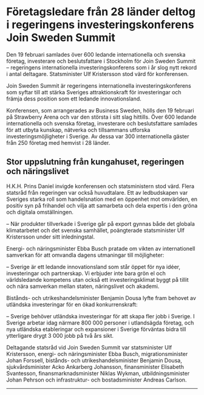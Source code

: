 # Företagsledare från 28 länder deltog i regeringens investeringskonferens Join Sweden Summit

Den 19 februari samlades över 600 ledande internationella och svenska företag, investerare och beslutsfattare i Stockholm för Join Sweden Summit – regeringens internationella investeringskonferens som i år slog nytt rekord i antal deltagare. Statsminister Ulf Kristersson stod värd för konferensen.

Join Sweden Summit är regeringens internationella investeringskonferens som syftar till att stärka Sveriges attraktionskraft för investeringar och främja dess position som ett ledande innovationsland.

Konferensen, som arrangerades av Business Sweden, hölls den 19 februari på Strawberry Arena och var den största i sitt slag hittills. Över 600 ledande internationella och svenska företag, investerare och beslutsfattare samlades för att utbyta kunskap, nätverka och tillsammans utforska investeringsmöjligheter i Sverige. Av dessa var 300 internationella gäster från 250 företag med hemvist i 28 länder.

## Stor uppslutning från kungahuset, regeringen och näringslivet

H.K.H. Prins Daniel invigde konferensen och statsministern stod värd. Flera statsråd från regeringen var också huvudtalare. Ett av ledbudskapen var Sveriges starka roll som handelsnation med en öppenhet mot omvärlden, en positiv syn på frihandel och vilja att samarbeta och dela expertis i den gröna och digitala omställningen.

– När produkter tillverkade i Sverige går på export gynnas både det globala klimatarbetet och det svenska samhället, poängterade statsminister Ulf Kristersson under sitt inledningstal.

Energi- och näringsminister Ebba Busch pratade om vikten av internationell samverkan för att omvandla dagens utmaningar till möjligheter:

– Sverige är ett ledande innovationsland som står öppet för nya idéer, investeringar och partnerskap. Vi erbjuder inte bara grön el och världsledande kompetens utan också ett investeringsklimat byggt på tillit och nära samverkan mellan staten, näringslivet och akademi.

Bistånds- och utrikeshandelsminister Benjamin Dousa lyfte fram behovet av utländska investeringar för en ökad konkurrenskraft:

– Sverige behöver utländska investeringar för att skapa fler jobb i Sverige. I Sverige arbetar idag närmare 800 000 personer i utlandsägda företag, och nya utländska etableringar och expansioner i Sverige förväntas bidra till ytterligare drygt 3 000 jobb på två års sikt.

Deltagande statsråd vid Join Sweden Summit var statsminister Ulf Kristersson, energi- och näringsminister Ebba Busch, migrationsminister Johan Forssell, bistånds- och utrikeshandels­minister Benjamin Dousa, sjukvårdsminister Acko Ankarberg Johansson, finansminister Elisabeth Svantesson, finansmarknadsminister Niklas Wykman, utbildningsminister Johan Pehrson och infrastruktur- och bostads­minister Andreas Carlson.

---
